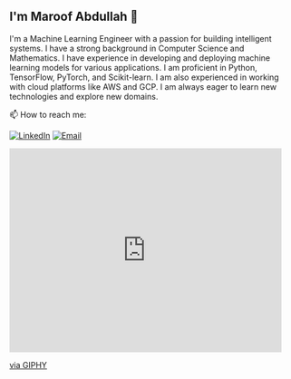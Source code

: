 ## I'm Maroof Abdullah 👋

I'm a Machine Learning Engineer with a passion for building intelligent systems. I have a strong background in Computer Science and Mathematics. I have experience in developing and deploying machine learning models for various applications. I am proficient in Python, TensorFlow, PyTorch, and Scikit-learn. I am also experienced in working with cloud platforms like AWS and GCP. I am always eager to learn new technologies and explore new domains.

📫 How to reach me:

[![LinkedIn](
https://img.shields.io/badge/LinkedIn-0077B5?style=for-the-badge&logo=linkedin&logoColor=white)](https://www.linkedin.com/in/Maroof-abdullah/)
[![Email](
https://img.shields.io/badge/Email-D14836?style=for-the-badge&logo=gmail&logoColor=white)](mailto:maroofabdullah0402@gmail.com)



<iframe src="https://giphy.com/embed/2IudUHdI075HL02Pkk" width="480" height="360" frameborder="0" allowfullscreen></iframe>
<p><a href="https://giphy.com/gifs/2IudUHdI075HL02Pkk">via GIPHY</a></p>


